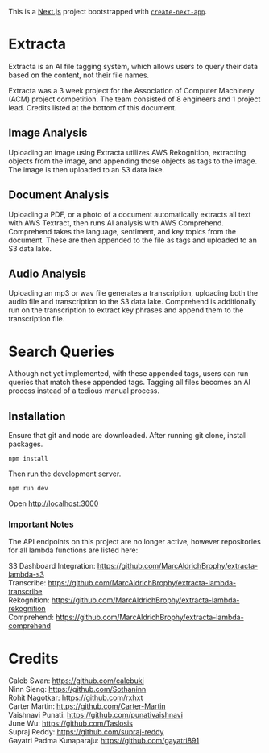 This is a [Next.js](https://nextjs.org/) project bootstrapped with [`create-next-app`](https://github.com/vercel/next.js/tree/canary/packages/create-next-app). 

# Extracta
Extracta is an AI file tagging system, which allows users to query their data based on the content, not their file names.

Extracta was a 3 week project for the Association of Computer Machinery (ACM) project competition. The team consisted of 8 engineers and 1 project lead. Credits listed at the bottom of this document.

## Image Analysis
Uploading an image using Extracta utilizes AWS Rekognition, extracting objects from the image, and appending those objects as tags to the image. The image is then uploaded to an S3 data lake. 

## Document Analysis 
Uploading a PDF, or a photo of a document automatically extracts all text with AWS Textract, then runs AI analysis with AWS Comprehend. Comprehend takes the language, sentiment, and key topics from the document. These are then appended to the file as tags and uploaded to an S3 data lake. 

## Audio Analysis 
Uploading an mp3 or wav file generates a transcription, uploading both the audio file and transcription to the S3 data lake. Comprehend is additionally run on the transcription to extract key phrases and append them to the transcription file. 

# Search Queries 
Although not yet implemented, with these appended tags, users can run queries that match these appended tags. Tagging all files becomes an AI process instead of a tedious manual process. 


## Installation 
Ensure that git and node are downloaded. 
After running git clone, install packages. 
```
npm install
```

Then run the development server. 

``` 
npm run dev 
``` 

Open [http://localhost:3000](http://localhost:3000) 

### Important Notes 

The API endpoints on this project are no longer active, however repositories for all lambda functions are listed here:<br>

S3 Dashboard Integration: https://github.com/MarcAldrichBrophy/extracta-lambda-s3<br>
Transcribe: https://github.com/MarcAldrichBrophy/extracta-lambda-transcribe<br>
Rekognition: https://github.com/MarcAldrichBrophy/extracta-lambda-rekognition<br>
Comprehend: https://github.com/MarcAldrichBrophy/extracta-lambda-comprehend

# Credits

Caleb Swan: https://github.com/calebuki<br>
Ninn Sieng: https://github.com/Sothaninn<br>
Rohit Nagotkar: https://github.com/rxhxt<br>
Carter Martin: https://github.com/Carter-Martin<br>
Vaishnavi Punati: https://github.com/punativaishnavi<br>
June Wu: https://github.com/Taslosis<br>
Supraj Reddy: https://github.com/supraj-reddy<br>
Gayatri Padma Kunaparaju: https://github.com/gayatri891